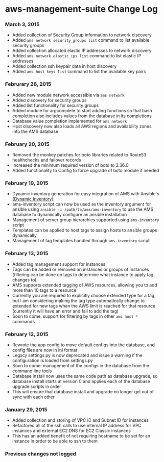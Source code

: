 aws-management-suite Change Log
===============================

### March 3, 2015
* Added collection of Security Group information to network discovery
 * Added `ams network security_groups list` command to list available security groups
* Added collection allocated elastic IP addresses to network discovery
 * Added `ams network elastic_ips list` command to list elastic IP addresses
* Added collection ssh keypair data in host discovery
 * Added `ams host keys list` command  to list the available key pairs

### Februrary 26, 2015
* Added new module network accessible via `ams network`
 * Added discovery for security groups
 * Added list functionality for security groups
* Added module for argcomplete to start adding functions so that bash completion also includes values from the database in its completions
 * Database value completion implemented for `ams network`
* Host discovery now also loads all AWS regions and availability zones into the AMS database

### February 20, 2015
* Removed the monkey patches for boto libraries related to Route53 healthchecks and failover records
* Increased the minimum required version of boto to 2.36.0
* Added functionality to Config to force upgrade of boto module if needed

### February 19, 2015

* Dynamic inventory generation for easy integration of AMS with Ansible's [(Dynamic Inventory)](http://docs.ansible.com/intro_dynamic_inventory.html)
 * ams-inventory script can now be used as the inventory argument for ansible using `ansible -i /path/to/ams/ams-inventory` to use the AMS database to dynamically configure an ansible installation 
 * Management of server group hierarchies supported using `ams-inventory` script
 * Templates can be applied to host tags to assign hosts to ansible groups dynamically
 * Management of tag templates handled through `ams-inventory` script


### February 13, 2015

* Added tag management support for instances
 * Tags can be added or removed on instances or groups of instances (filtering can be done on tags to determine what instance to apply tag changes to)
 * AMS supports extended tagging of AWS resources, allowing you to add more than 10 tags to a resource
  * Currently you are required to explicitly choose extended type for a tag, but I am considering making the tag type automatically change to extended for new tags when the AWS limit is reached for that resource (currently it will have an error and fail to add the tag) 
 * Soon to come: support for filtering by tags in other `ams host *` commands


### February 12, 2015

* Rewrote the app config to move default configs into the database, and config files are now in ini format
 * Legacy settings.py is now deprecated and issue a warning if the configuration is loaded from settings.py
 * Soon to come: management of the configs in the database from the command line tools
* Database install now uses the same code path as database upgrade, so database install starts at version 0 and applies each of the database upgrade scripts in order
 * This will ensure that database install and upgrade no longer get out of sync with each other



### January 29, 2015

* Added collection and storing of VPC ID and Subnet ID for instances  
* Refactored all of the ssh calls to use internal IP address for VPC instances and external EC2 DNS for EC2 Classic instances
 * This has an added benefit of not requiring hostname to be set for an instance in order to be able to ssh to them




### Previous changes not logged
